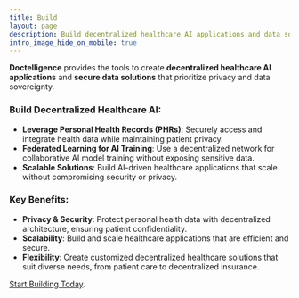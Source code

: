 ```yaml
---
title: Build  
layout: page  
description: Build decentralized healthcare AI applications and data solutions with Doctelligence’s infrastructure.  
intro_image_hide_on_mobile: true  
---
```


**Doctelligence** provides the tools to create **decentralized healthcare AI applications** and **secure data solutions** that prioritize privacy and data sovereignty.

### Build Decentralized Healthcare AI:
- **Leverage Personal Health Records (PHRs)**: Securely access and integrate health data while maintaining patient privacy.
- **Federated Learning for AI Training**: Use a decentralized network for collaborative AI model training without exposing sensitive data.
- **Scalable Solutions**: Build AI-driven healthcare applications that scale without compromising security or privacy.

### Key Benefits:
- **Privacy & Security**: Protect personal health data with decentralized architecture, ensuring patient confidentiality.
- **Scalability**: Build and scale healthcare applications that are efficient and secure.
- **Flexibility**: Create customized decentralized healthcare solutions that suit diverse needs, from patient care to decentralized insurance.

[Start Building Today](https://doctelligence.github.io/contact/).
